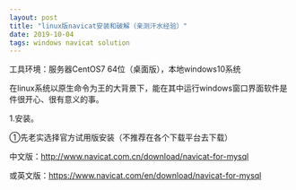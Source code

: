 ```yaml
---
layout: post
title: "linux版navicat安装和破解（亲测汗水经验）"
date: 2019-10-04 
tags: windows navicat solution
---
```


<script>
window.location.href='https://blog.csdn.net/superit401/article/details/78110079';
</script>

工具环境：服务器CentOS7 64位（桌面版），本地windows10系统

在linux系统以原生命令为王的大背景下，能在其中运行windows窗口界面软件是件很开心、很有意义的事。

1.安装。

①先老实选择官方试用版安装（不推荐在各个下载平台去下载）

中文版：http://www.navicat.com.cn/download/navicat-for-mysql

或英文版：https://www.navicat.com/en/download/navicat-for-mysql
